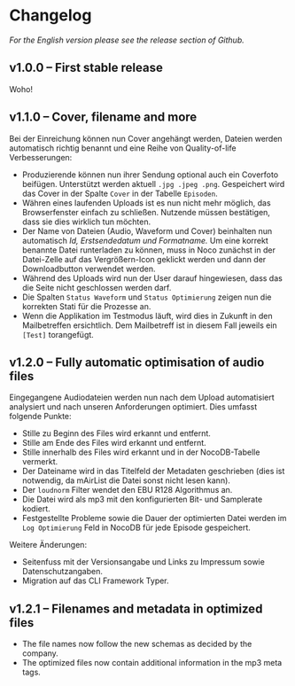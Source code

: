 # Changelog

_For the English version please see the release section of Github._

## v1.0.0 – First stable release

Woho!


## v1.1.0 – Cover, filename and more

Bei der Einreichung können nun Cover angehängt werden, Dateien werden automatisch richtig benannt und eine Reihe von Quality-of-life Verbesserungen:

- Produzierende können nun ihrer Sendung optional auch ein Coverfoto beifügen. Unterstützt werden aktuell `.jpg .jpeg .png`. Gespeichert wird das Cover in der Spalte `Cover` in der Tabelle `Episoden`.
- Währen eines laufenden Uploads ist es nun nicht mehr möglich, das Browserfenster einfach zu schließen. Nutzende müssen bestätigen, dass sie dies wirklich tun möchten.
- Der Name von Dateien (Audio, Waveform und Cover) beinhalten nun automatisch _Id, Erstsendedatum und Formatname._ Um eine korrekt benannte Datei runterladen zu können, muss in Noco zunächst in der Datei-Zelle auf das Vergrößern-Icon geklickt werden und dann der Downloadbutton verwendet werden. 
- Während des Uploads wird nun der User darauf hingewiesen, dass das die Seite nicht geschlossen werden darf.
- Die Spalten `Status Waveform` und `Status Optimierung` zeigen nun die korrekten Stati für die Prozesse an.
- Wenn die Applikation im Testmodus läuft, wird dies in Zukunft in den Mailbetreffen ersichtlich. Dem Mailbetreff ist in diesem Fall jeweils ein `[Test]` torangefügt. 


## v1.2.0 – Fully automatic optimisation of audio files

Eingegangene Audiodateien werden nun nach dem Upload automatisiert analysiert und nach unseren Anforderungen optimiert. Dies umfasst folgende Punkte:

- Stille zu Beginn des Files wird erkannt und entfernt.
- Stille am Ende des Files wird erkannt und entfernt.
- Stille innerhalb des Files wird erkannt und in der NocoDB-Tabelle vermerkt.
- Der Dateiname wird in das Titelfeld der Metadaten geschrieben (dies ist notwendig, da mAirList die Datei sonst nicht lesen kann).
- Der `loudnorm` Filter wendet den EBU R128 Algorithmus an.
- Die Datei wird als mp3 mit den konfigurierten Bit- und Samplerate kodiert.
- Festgestellte Probleme sowie die Dauer der optimierten Datei werden im `Log Optimierung` Feld in NocoDB für jede Episode gespeichert.


Weitere Änderungen:

- Seitenfuss mit der Versionsangabe und Links zu Impressum sowie Datenschutzangaben.
- Migration auf das CLI Framework Typer.


## v1.2.1 – Filenames and metadata in optimized files

- The file names now follow the new schemas as decided by the company.
- The optimized files now contain additional information in the mp3 meta tags.